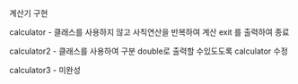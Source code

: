 계산기 구현

calculator - 클래스를 사용하지 않고 사칙연산을 반복하여 계산 exit 를 출력하여 종료

calculator2 - 클래스를 사용하여 구분 double로 출력할 수있도도록 calculator 수정

calculator3 - 미완성
